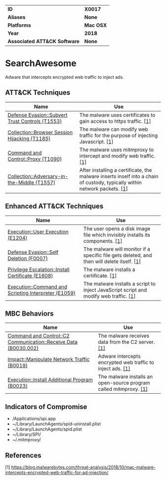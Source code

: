
<table>
<tr>
<td><b>ID</b></td>
<td><b>X0017</b></td>
</tr>
<tr>
<td><b>Aliases</b></td>
<td><b>None</b></td>
</tr>
<tr>
<td><b>Platforms</b></td>
<td><b>Mac OSX</b></td>
</tr>
<tr>
<td><b>Year</b></td>
<td><b>2018</b></td>
</tr>
<tr>
<td><b>Associated ATT&CK Software</b></td>
<td><b>None</b></td>
</tr>
</table>


# SearchAwesome

Adware that intercepts encrypted web traffic to inject ads.

## ATT&CK Techniques

|Name|Use|
|---|---|
|[Defense Evasion::Subvert Trust Controls (T1553)](https://attack.mitre.org/techniques/T1553/)|The malware uses certificates to gain access to https traffic. [[1]](#1)|
|[Collection::Browser Session Hijacking (T1185)](https://attack.mitre.org/techniques/T1185/)|The malware can modify web traffic for the purpose of injecting Javascript. [[1]](#1)|
|[Command and Control::Proxy (T1090)](https://attack.mitre.org/techniques/T1090/)|The malware uses mitmproxy to intercept and modify web traffic. [[1]](#1)|
|[Collection::Adversary-in-the-Middle (T1557)](https://attack.mitre.org/techniques/T1557/)|After installing a certificate, the malware inserts inself into a chain of custody, typically within network packets. [[1]](#1)|


## Enhanced ATT&CK Techniques

|Name|Use|
|---|---|
|[Execution::User Execution (E1204)](../execution/user-execution.md)|The user opens a disk image file which invisibly installs its components. [[1]](#1)|
|[Defense Evasion::Self Deletion (F0007)](../defense-evasion/self-deletion.md)|The malware will monitor if a specific file gets deleted, and then will delete itself. [[1]](#1)|
|[Privilege Escalation::Install Certificate (E1608)](../privilege-escalation/install-certificate.md)|The malware installs a certificate. [[1]](#1)|
|[Execution::Command and Scripting Interpreter (E1059)](../execution/command-and-scripting-interpreter.md)|The malware installs a script to inject JavaScript script and modify web traffic. [[1]](#1)|


## MBC Behaviors

|Name|Use|
|---|---|
|[Command and Control::C2 Communication::Receive Data (B0030.002)](../command-and-control/c2-communication.md)| The malware receives data from the C2 server. [[1]](#1)|
|[Impact::Manipulate Network Traffic (B0019)](../impact/manipulate-network-traffic.md)|Adware intercepts encrypted web traffic to inject ads. [[1]](#1)|
|[Execution::Install Additional Program (B0023)](../execution/install-additional-program.md)|The malware installs an open-source program called mitmproxy. [[1]](#1)|

## Indicators of Compromise

- /Applications/spi.app
- ~/Library/LaunchAgents/spid-uninstall.plist
- ~/Library/LaunchAgents/spid.plist
- ~/Library/SPI/
- ~/.mitmproxy/


## References

<a name="1">[1]</a> https://blog.malwarebytes.com/threat-analysis/2018/10/mac-malware-intercepts-encrypted-web-traffic-for-ad-injection/

